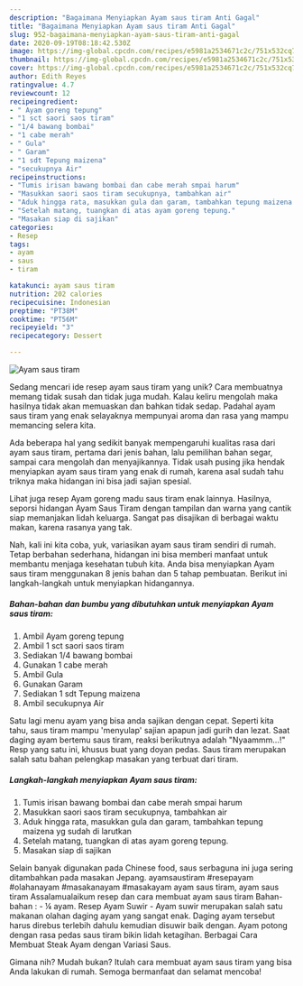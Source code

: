 ```yaml
---
description: "Bagaimana Menyiapkan Ayam saus tiram Anti Gagal"
title: "Bagaimana Menyiapkan Ayam saus tiram Anti Gagal"
slug: 952-bagaimana-menyiapkan-ayam-saus-tiram-anti-gagal
date: 2020-09-19T08:18:42.530Z
image: https://img-global.cpcdn.com/recipes/e5981a2534671c2c/751x532cq70/ayam-saus-tiram-foto-resep-utama.jpg
thumbnail: https://img-global.cpcdn.com/recipes/e5981a2534671c2c/751x532cq70/ayam-saus-tiram-foto-resep-utama.jpg
cover: https://img-global.cpcdn.com/recipes/e5981a2534671c2c/751x532cq70/ayam-saus-tiram-foto-resep-utama.jpg
author: Edith Reyes
ratingvalue: 4.7
reviewcount: 12
recipeingredient:
- " Ayam goreng tepung"
- "1 sct saori saos tiram"
- "1/4 bawang bombai"
- "1 cabe merah"
- " Gula"
- " Garam"
- "1 sdt Tepung maizena"
- "secukupnya Air"
recipeinstructions:
- "Tumis irisan bawang bombai dan cabe merah smpai harum"
- "Masukkan saori saos tiram secukupnya, tambahkan air"
- "Aduk hingga rata, masukkan gula dan garam, tambahkan tepung maizena yg sudah di larutkan"
- "Setelah matang, tuangkan di atas ayam goreng tepung."
- "Masakan siap di sajikan"
categories:
- Resep
tags:
- ayam
- saus
- tiram

katakunci: ayam saus tiram 
nutrition: 202 calories
recipecuisine: Indonesian
preptime: "PT38M"
cooktime: "PT56M"
recipeyield: "3"
recipecategory: Dessert

---
```



![Ayam saus tiram](https://img-global.cpcdn.com/recipes/e5981a2534671c2c/751x532cq70/ayam-saus-tiram-foto-resep-utama.jpg)

Sedang mencari ide resep ayam saus tiram yang unik? Cara membuatnya memang tidak susah dan tidak juga mudah. Kalau keliru mengolah maka hasilnya tidak akan memuaskan dan bahkan tidak sedap. Padahal ayam saus tiram yang enak selayaknya mempunyai aroma dan rasa yang mampu memancing selera kita.

Ada beberapa hal yang sedikit banyak mempengaruhi kualitas rasa dari ayam saus tiram, pertama dari jenis bahan, lalu pemilihan bahan segar, sampai cara mengolah dan menyajikannya. Tidak usah pusing jika hendak menyiapkan ayam saus tiram yang enak di rumah, karena asal sudah tahu triknya maka hidangan ini bisa jadi sajian spesial.

Lihat juga resep Ayam goreng madu saus tiram enak lainnya. Hasilnya, seporsi hidangan Ayam Saus Tiram dengan tampilan dan warna yang cantik siap memanjakan lidah keluarga. Sangat pas disajikan di berbagai waktu makan, karena rasanya yang tak.


Nah, kali ini kita coba, yuk, variasikan ayam saus tiram sendiri di rumah. Tetap berbahan sederhana, hidangan ini bisa memberi manfaat untuk membantu menjaga kesehatan tubuh kita. Anda bisa menyiapkan Ayam saus tiram menggunakan 8 jenis bahan dan 5 tahap pembuatan. Berikut ini langkah-langkah untuk menyiapkan hidangannya.

<!--inarticleads1-->

##### Bahan-bahan dan bumbu yang dibutuhkan untuk menyiapkan Ayam saus tiram:

1. Ambil  Ayam goreng tepung
1. Ambil 1 sct saori saos tiram
1. Sediakan 1/4 bawang bombai
1. Gunakan 1 cabe merah
1. Ambil  Gula
1. Gunakan  Garam
1. Sediakan 1 sdt Tepung maizena
1. Ambil secukupnya Air


Satu lagi menu ayam yang bisa anda sajikan dengan cepat. Seperti kita tahu, saus tiram mampu &#39;menyulap&#39; sajian apapun jadi gurih dan lezat. Saat daging ayam bertemu saus tiram, reaksi berikutnya adalah &#34;Nyaammm…!&#34; Resp yang satu ini, khusus buat yang doyan pedas. Saus tiram merupakan salah satu bahan pelengkap masakan yang terbuat dari tiram. 

<!--inarticleads2-->

##### Langkah-langkah menyiapkan Ayam saus tiram:

1. Tumis irisan bawang bombai dan cabe merah smpai harum
1. Masukkan saori saos tiram secukupnya, tambahkan air
1. Aduk hingga rata, masukkan gula dan garam, tambahkan tepung maizena yg sudah di larutkan
1. Setelah matang, tuangkan di atas ayam goreng tepung.
1. Masakan siap di sajikan


Selain banyak digunakan pada Chinese food, saus serbaguna ini juga sering ditambahkan pada masakan Jepang. ayamsaustiram #resepayam #olahanayam #masakanayam #masakayam ayam saus tiram, ayam saus tiram Assalamualaikum resep dan cara membuat ayam saus tiram Bahan-bahan : - ¼ ayam. Resep Ayam Suwir - Ayam suwir merupakan salah satu makanan olahan daging ayam yang sangat enak. Daging ayam tersebut harus direbus terlebih dahulu kemudian disuwir baik dengan. Ayam potong dengan rasa pedas saus tiram bikin lidah ketagihan. Berbagai Cara Membuat Steak Ayam dengan Variasi Saus. 

Gimana nih? Mudah bukan? Itulah cara membuat ayam saus tiram yang bisa Anda lakukan di rumah. Semoga bermanfaat dan selamat mencoba!
